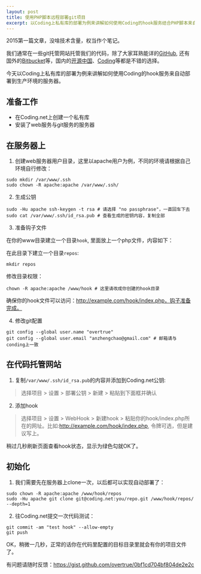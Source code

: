 ```yaml
---
layout: post
title: 使用PHP脚本远程部署git项目
excerpt: 以Coding上私有库的部署为例来讲解如何使用Coding的hook服务结合PHP脚本来自动部署到生产环境的服务器
---
```


2015第一篇文章，没啥技术含量，权当作个笔记。

我们通常在一些git托管网站托管我们的代码，除了大家耳熟能详的[GitHub](https://github.com), 还有国外的[Bitbucket](https://bitbucket.org/)等，国内的[开源中国](http://git.oschina.net/)、[Coding](https://coding.net/)等都是不错的选择。

今天以Coding上私有库的部署为例来讲解如何使用Coding的hook服务来自动部署到生产环境的服务器。

## 准备工作

- 在Coding.net上创建一个私有库
- 安装了web服务与git服务的服务器

## 在服务器上

1. 创建web服务器用户目录，这里以apache用户为例，不同的环境请根据自己环境自行修改：

```shell
sudo mkdir /var/www/.ssh
sudo chown -R apache:apache /var/www/.ssh/
```

2. 生成公钥

```shell
sudo -Hu apache ssh-keygen -t rsa # 请选择 "no passphrase"，一直回车下去
sudo cat /var/www/.ssh/id_rsa.pub # 查看生成的密钥内容，复制全部
```

3. 准备钩子文件

在你的www目录建立一个目录`hook`, 里面放上一个php文件，内容如下：

<script src="https://gist.github.com/overtrue/0bf1cd704bf804de2e2c.js"></script>

在此目录下建立一个目录`repos`:

```shell
mkdir repos
```

修改目录权限：

```shell
chown -R apache:apache /www/hook # 这里请改成你创建的hook目录
```

确保你的hook文件可以访问：http://example.com/hook/index.php，钩子准备完成。

4. 修改git配置

```shell
git config --global user.name "overtrue" 
git config --global user.email "anzhengchao@gmail.com" # 邮箱请与conding上一致
```

## 在代码托管网站

1. 复制`/var/www/.ssh/id_rsa.pub`的内容并添加到Coding.net公钥:

> 选择项目 > 设置 > 部署公钥 > 新建 > 粘贴到下面框并确认

2. 添加hook

> 选择项目 > 设置 > WebHook > 新建hook > 粘贴你的hook/index.php所在的网址。比如:http://example.com/hook/index.php, 令牌可选，但是建议写上。

稍过几秒刷新页面查看hook状态，显示为绿色勾就OK了。

## 初始化

1. 我们需要先在服务器上clone一次，以后都可以实现自动部署了：

```shell
sudo chown -R apache:apache /www/hook/repos
sudo -Hu apache git clone git@coding.net:you/repo.git /www/hook/repos/  --depth=1
```

2. 往Coding.net提交一次代码测试：

```shell
git commit -am "test hook" --allow-empty
git push 
```

OK，稍微一几秒，正常的话你在代码里配置的目标目录里就会有你的项目文件了。

有问题请随时反馈：https://gist.github.com/overtrue/0bf1cd704bf804de2e2c
